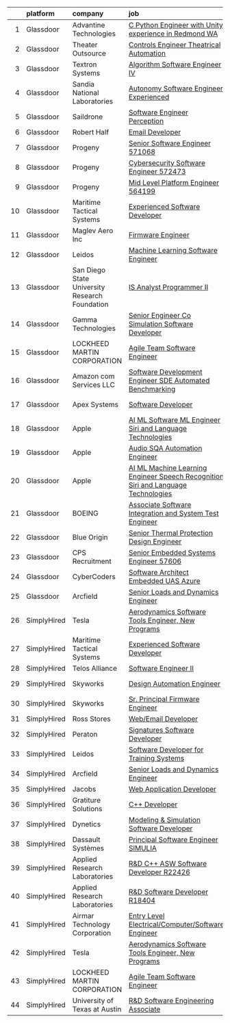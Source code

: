 

|    | platform    | company                                        | job                                                                                                                                                                                                                                                                                                                                                                                                                                                                                                                                                                                                                                                                                                                                                                                                                                                                                                                                                                                                                                                                                                                                                                                                                                                                                                                                                                                                                                                                                        | update_time   | location        |
|---:|:------------|:-----------------------------------------------|:-------------------------------------------------------------------------------------------------------------------------------------------------------------------------------------------------------------------------------------------------------------------------------------------------------------------------------------------------------------------------------------------------------------------------------------------------------------------------------------------------------------------------------------------------------------------------------------------------------------------------------------------------------------------------------------------------------------------------------------------------------------------------------------------------------------------------------------------------------------------------------------------------------------------------------------------------------------------------------------------------------------------------------------------------------------------------------------------------------------------------------------------------------------------------------------------------------------------------------------------------------------------------------------------------------------------------------------------------------------------------------------------------------------------------------------------------------------------------------------------|:--------------|:----------------|
|  1 | Glassdoor   | Advantine Technologies                         | [C     Python Engineer with Unity experience in Redmond  WA](https://www.glassdoor.com/partner/jobListing.htm?pos=121&ao=1136043&s=58&guid=000001837dd4875bb3e7e60fa6d5eca3&src=GD_JOB_AD&t=SR&vt=w&ea=1&cs=1_2ebcda0f&cb=1664263424132&jobListingId=1008157599925&jrtk=3-0-1gdut91s3227e001-1gdut91smjm72800-3b05bea95ecf3b84-)                                                                                                                                                                                                                                                                                                                                                                                                                                                                                                                                                                                                                                                                                                                                                                                                                                                                                                                                                                                                                                                                                                                                                           | 4d            | Redmond, WA     |
|  2 | Glassdoor   | Theater Outsource                              | [Controls Engineer   Theatrical Automation](https://www.glassdoor.com/partner/jobListing.htm?pos=123&ao=1136043&s=58&guid=000001837dd4875bb3e7e60fa6d5eca3&src=GD_JOB_AD&t=SR&vt=w&ea=1&cs=1_f4784ff1&cb=1664263424132&jobListingId=1008149531471&jrtk=3-0-1gdut91s3227e001-1gdut91smjm72800-67f7b1ecdf14d1e3-)                                                                                                                                                                                                                                                                                                                                                                                                                                                                                                                                                                                                                                                                                                                                                                                                                                                                                                                                                                                                                                                                                                                                                                            | 7d            | Syracuse, NY    |
|  3 | Glassdoor   | Textron Systems                                | [Algorithm Software Engineer IV](https://www.glassdoor.com/partner/jobListing.htm?pos=119&ao=1136043&s=58&guid=000001837dd4875bb3e7e60fa6d5eca3&src=GD_JOB_AD&t=SR&vt=w&cs=1_5f2a1936&cb=1664263424132&jobListingId=1008158375340&jrtk=3-0-1gdut91s3227e001-1gdut91smjm72800-2e4fd736068b0de0-)                                                                                                                                                                                                                                                                                                                                                                                                                                                                                                                                                                                                                                                                                                                                                                                                                                                                                                                                                                                                                                                                                                                                                                                            | 3d            | Wilmington, MA  |
|  4 | Glassdoor   | Sandia National Laboratories                   | [Autonomy Software Engineer  Experienced ](https://www.glassdoor.com/partner/jobListing.htm?pos=120&ao=1136043&s=58&guid=000001837dd4875bb3e7e60fa6d5eca3&src=GD_JOB_AD&t=SR&vt=w&cs=1_3ec43537&cb=1664263424132&jobListingId=1008158317621&jrtk=3-0-1gdut91s3227e001-1gdut91smjm72800-547e78c4383871e9-)                                                                                                                                                                                                                                                                                                                                                                                                                                                                                                                                                                                                                                                                                                                                                                                                                                                                                                                                                                                                                                                                                                                                                                                  | 3d            | Albuquerque, NM |
|  5 | Glassdoor   | Saildrone                                      | [Software Engineer   Perception](https://www.glassdoor.com/partner/jobListing.htm?pos=114&ao=1136043&s=58&guid=000001837dd4875bb3e7e60fa6d5eca3&src=GD_JOB_AD&t=SR&vt=w&cs=1_fadb9092&cb=1664263424132&jobListingId=1008156970798&jrtk=3-0-1gdut91s3227e001-1gdut91smjm72800-51594aeaa2ed0247-)                                                                                                                                                                                                                                                                                                                                                                                                                                                                                                                                                                                                                                                                                                                                                                                                                                                                                                                                                                                                                                                                                                                                                                                            | 4d            | Alameda, CA     |
|  6 | Glassdoor   | Robert Half                                    | [Email Developer](https://www.glassdoor.com/partner/jobListing.htm?pos=104&ao=1110586&s=58&guid=000001837dd4875bb3e7e60fa6d5eca3&src=GD_JOB_AD&t=SR&vt=w&ea=1&cs=1_e76ea0f3&cb=1664263424130&jobListingId=1008145675095&cpc=9C2286EA3771AAF6&jrtk=3-0-1gdut91s3227e001-1gdut91smjm72800-1d30b377a342ae9d--6NYlbfkN0CpzDdaQkua3np5pkmj49lKioZwmwxQ-yx5plwbYmV_MzWNBoPgCjn5bOtxNwC6GJ4nMXlh70SbCFcICXIgnZkuA1M2Q3cbZxvyy2idv8eL8hhk9lI80DRwFm1NMXGvI86YHjJOPaVV2F-OE7mVDddpF962aw6WMRMYnU2tZV44lSwwG1i4aejlG58uTTqc2M-oXnf742NMiB3GUDnIahSYNusSTeoUhQny0nCvc4DpruLWrAMgRCp_FRrevGtfq9nuL98PYht3KPgpL_WYA-cGoWLnPovJw9ubreLrKUGo7Vg8w9-Zvgs_utOHM-qgQX_ndFoWVOIUXBpTsO6fDfxbRF7b6wWZcJp5OU5y0goER6K1_LCO4v2zgWyeFXT4VBad33xY994kKgtLLVQWah4laJAIAsxOsZvS5AxCWp0ejs3SMBcFF_yM7AjD9ZZLsxc6-ZnYpHXhrDNanNvnxNjAcrkIX31-g0Z8Zm3uO926gTTGkx4AEGa4zana2T5ZW_gVRf3zWEmfEzlkcOMF4K0FRvUzAxYX0Ryyi4f3IdJoaJ67WC14vcEr)                                                                                                                                                                                                                                                                                                                                                                                                                                                                                                                                                                                 | 10d           | Denver, CO      |
|  7 | Glassdoor   | Progeny                                        | [Senior Software Engineer   571068 ](https://www.glassdoor.com/partner/jobListing.htm?pos=125&ao=1136043&s=58&guid=000001837dd4875bb3e7e60fa6d5eca3&src=GD_JOB_AD&t=SR&vt=w&cs=1_a3fd5b96&cb=1664263424132&jobListingId=1008146023366&jrtk=3-0-1gdut91s3227e001-1gdut91smjm72800-f0fd6c0004d9c04e-)                                                                                                                                                                                                                                                                                                                                                                                                                                                                                                                                                                                                                                                                                                                                                                                                                                                                                                                                                                                                                                                                                                                                                                                        | 10d           | Canonsburg, PA  |
|  8 | Glassdoor   | Progeny                                        | [Cybersecurity Software Engineer  572473 ](https://www.glassdoor.com/partner/jobListing.htm?pos=118&ao=1136043&s=58&guid=000001837dd4875bb3e7e60fa6d5eca3&src=GD_JOB_AD&t=SR&vt=w&cs=1_87c1ef7f&cb=1664263424132&jobListingId=1008152479604&jrtk=3-0-1gdut91s3227e001-1gdut91smjm72800-7fa1238e0bf37ee1-)                                                                                                                                                                                                                                                                                                                                                                                                                                                                                                                                                                                                                                                                                                                                                                                                                                                                                                                                                                                                                                                                                                                                                                                  | 6d            | Manassas, VA    |
|  9 | Glassdoor   | Progeny                                        | [Mid Level Platform Engineer  564199 ](https://www.glassdoor.com/partner/jobListing.htm?pos=116&ao=1136043&s=58&guid=000001837dd4875bb3e7e60fa6d5eca3&src=GD_JOB_AD&t=SR&vt=w&cs=1_0ecf8feb&cb=1664263424132&jobListingId=1008164188574&jrtk=3-0-1gdut91s3227e001-1gdut91smjm72800-0aa02919a1281016-)                                                                                                                                                                                                                                                                                                                                                                                                                                                                                                                                                                                                                                                                                                                                                                                                                                                                                                                                                                                                                                                                                                                                                                                      | 24h           | Manassas, VA    |
| 10 | Glassdoor   | Maritime Tactical Systems                      | [Experienced Software Developer](https://www.glassdoor.com/partner/jobListing.htm?pos=102&ao=1110586&s=58&guid=000001837dd4875bb3e7e60fa6d5eca3&src=GD_JOB_AD&t=SR&vt=w&ea=1&cs=1_20a1c10f&cb=1664263424130&jobListingId=1008149197652&cpc=923E3B470662C757&jrtk=3-0-1gdut91s3227e001-1gdut91smjm72800-81bb24394b5abab6--6NYlbfkN0AtR68e5gWpPxoovZgA7Udo-dcymoK0NpHFMpIgh7LYzw56sJYO5BCaP-bqJbaXFb_-ej51BS-QNSIWQaRzNmG2_RvMR4LiDIjiWnQ0kaTCf_kylRMyRIsBM2wpIDBlBWIhyaDEsQtPzD_cB10uLc6yBP3cPpsqVA5vTZpkP-AhwayiN2eDEH1kNS-S8pAfwLKL_jVEzA2pOX8KYd4NBm7v8oW2VdjSNm8EkBkw-DHrHfqy5xjv-ZYtiXf2pithkP4tGpkcu0JmmNkrbPa7jbk9BeESi6Sq0daPn90pmQz4Hz3peym9YSL14suwg8E-cOmEB8zXVBQtcS8hfZPDx_GFuWikcVkfPdJH7Vw8dRx14yiKYAFlCCv0MLiyoFCY9XvF3_6jSAk-blTCgxd7C2sNmHMWuzrTzI8YvRwdXVpqbFa7ThYUjVbPykXRsp9VqPC27pYSU0IxgA056quGewsCGg7aTJlgh4exeblX6HhnH54i42SECAkUCLpUZiEEzVMTmVlsqwSIRMv3wbgWdUuI)                                                                                                                                                                                                                                                                                                                                                                                                                                                                                                                                                                                                  | 7d            | Melbourne, FL   |
| 11 | Glassdoor   | Maglev Aero Inc                                | [Firmware Engineer](https://www.glassdoor.com/partner/jobListing.htm?pos=113&ao=1136043&s=58&guid=000001837dd4875bb3e7e60fa6d5eca3&src=GD_JOB_AD&t=SR&vt=w&cs=1_a8ef0da1&cb=1664263424132&jobListingId=1008164317202&jrtk=3-0-1gdut91s3227e001-1gdut91smjm72800-7b0872439c1fc02d-)                                                                                                                                                                                                                                                                                                                                                                                                                                                                                                                                                                                                                                                                                                                                                                                                                                                                                                                                                                                                                                                                                                                                                                                                         | 24h           | Boston, MA      |
| 12 | Glassdoor   | Leidos                                         | [Machine Learning Software Engineer](https://www.glassdoor.com/partner/jobListing.htm?pos=106&ao=1110586&s=58&guid=000001837dd4875bb3e7e60fa6d5eca3&src=GD_JOB_AD&t=SR&vt=w&cs=1_80bd9fb1&cb=1664263424130&jobListingId=1008154058643&cpc=01657B10174A43CF&jrtk=3-0-1gdut91s3227e001-1gdut91smjm72800-ae7c0370de18daf7--6NYlbfkN0CZUO70VSdYKA8PR3jfrSh5ljhqJhfDt0PzQCMubt8cRihWbmqO_-Ccw6DGinMZCyK2ZE0rkuApsHeGNKrS9WTgWTVzUq_zBkMtMKRl2EVMdGDdu3O6zficjxrw1LNdb1H9xU-dLv_XXB74BQOK0elhW8zL9Y6v8u2TAJaWLAm3ZwHLgQjDjbIU142ODCeua8k8aLKDjUUCzh_bQHgrf5Eo98tiQ5jYKj1WvokY09U58QgOX4XmPXrN9inquk4sI0_-JvtI5WOrj_B1FwEHEOXkd4HGybzu81h4JC5DKnM4NNwakEWeUHwoCgM8crIye8_bb3nh0Sh9VT5_to0qMbdBvDfcsLO8nS9XRmZltVpbwp5i4Cz6LF6_dfFd60OCkfyiRi1ZXPFjGY_vR_9cwRmgyfwm9KRD1ov-FEJxpxQLVze08fyNN201HtYt5f5Z_GSnHs0F4uyh2Ume4LLRn9jcSDCkq5LEu78sojo-gu7qNyRcu_HlpJ55l44lg17DtxQDyjx5Hp3u4qt6dlnt50ZmhD6qo7bqwK43OHje1EXykG84wRFH1NgqiprSl1KgXiDMxKgSsqdRPglNO-mg_2dRkwpssqiyD4aasF-JOdm4065klfAPa-_UaIc-2VFvJkJlbPYWr_xthCi55Aum0CvF)                                                                                                                                                                                                                                                                                                                                                                                                                                                                   | 5d            | Arlington, VA   |
| 13 | Glassdoor   | San Diego State University Research Foundation | [IS Analyst Programmer II](https://www.glassdoor.com/partner/jobListing.htm?pos=122&ao=1136043&s=58&guid=000001837dd4875bb3e7e60fa6d5eca3&src=GD_JOB_AD&t=SR&vt=w&cs=1_44b46848&cb=1664263424132&jobListingId=1008150424630&jrtk=3-0-1gdut91s3227e001-1gdut91smjm72800-f3dab425f644b186-)                                                                                                                                                                                                                                                                                                                                                                                                                                                                                                                                                                                                                                                                                                                                                                                                                                                                                                                                                                                                                                                                                                                                                                                                  | 6d            | San Diego, CA   |
| 14 | Glassdoor   | Gamma Technologies                             | [Senior Engineer   Co Simulation Software Developer](https://www.glassdoor.com/partner/jobListing.htm?pos=115&ao=1136043&s=58&guid=000001837dd4875bb3e7e60fa6d5eca3&src=GD_JOB_AD&t=SR&vt=w&cs=1_5319f8ac&cb=1664263424132&jobListingId=1008157358274&jrtk=3-0-1gdut91s3227e001-1gdut91smjm72800-5fe5ab05dd114255-)                                                                                                                                                                                                                                                                                                                                                                                                                                                                                                                                                                                                                                                                                                                                                                                                                                                                                                                                                                                                                                                                                                                                                                        | 4d            | Westmont, IL    |
| 15 | Glassdoor   | LOCKHEED MARTIN CORPORATION                    | [Agile Team Software Engineer](https://www.glassdoor.com/partner/jobListing.htm?pos=107&ao=1110586&s=58&guid=000001837dd4875bb3e7e60fa6d5eca3&src=GD_JOB_AD&t=SR&vt=w&cs=1_c90b6d0b&cb=1664263424130&jobListingId=1008157427345&cpc=F4EED0218A761C36&jrtk=3-0-1gdut91s3227e001-1gdut91smjm72800-c601795b34351101--6NYlbfkN0BuMqUtaNIakuoGTB-u7I0EvtcrTK1_bHO6_bsORPCvsL7zkQUfIzpY4doIgp_GoHrdWwRHLC1L1F-NTj7I9bniL9bd7P7cGA1R3ynlaMUiL1G1I1fQGpDJM8PDMow5kSXMVLGknX_E_ksfSda1IQx-WOKLNd1bNNBCCPk3Y7j18I3j0I_ZZvqU_z3Cnrs4ydUevyQugghDO27QLOMlXurg264dEU-c84FVzoljPaFLflwnPaJlvGyheL_UpQOwarpO2hzbL82GkO3QC6QG9ds7YdcnOEQSXAefNxhMrMhcORjDJYUqrLMZtgpzXH3n5g1-iTrww0fLgMhbJtaIi8fWe1RmBxXVFV_yXANY8Lyyowxr3nl3Sc4f5CHVz-Cn3AN5qEQHPRBEksJkDPoIyeGKzGeW5r6KZJM53RJyUyO2zx6mmZYqTy9Fri4nWe_Y7VpChanzVR6GnKMluKYMkAkQgTJeSZDkZVfL8JA2E9UoG9s-aG3Bflo-TxujnTuB1VAoHYocdrNGOEm83ZnfvdHkJRLlojB6w-AzkzsuB5brPkxVqxgDoNvSda35G_gzlUavoNgk4rSmIx_mELilYOOYaefcK3WTI_20RfiUoUd7ZwzXaNB3h8ekeOxqNJ-Fwm8QZsMv5b6iTXmaptu5jFL_)                                                                                                                                                                                                                                                                                                                                                                                                                                                                         | 4d            | Manassas, VA    |
| 16 | Glassdoor   | Amazon com Services LLC                        | [Software Development Engineer  SDE  Automated Benchmarking](https://www.glassdoor.com/partner/jobListing.htm?pos=117&ao=1136043&s=58&guid=000001837dd4875bb3e7e60fa6d5eca3&src=GD_JOB_AD&t=SR&vt=w&cs=1_1de0235f&cb=1664263424132&jobListingId=1008144113447&jrtk=3-0-1gdut91s3227e001-1gdut91smjm72800-93604167f71390ef-)                                                                                                                                                                                                                                                                                                                                                                                                                                                                                                                                                                                                                                                                                                                                                                                                                                                                                                                                                                                                                                                                                                                                                                | 10d           | Seattle, WA     |
| 17 | Glassdoor   | Apex Systems                                   | [Software Developer](https://www.glassdoor.com/partner/jobListing.htm?pos=108&ao=1110586&s=58&guid=000001837dd4875bb3e7e60fa6d5eca3&src=GD_JOB_AD&t=SR&vt=w&ea=1&cs=1_95f750a4&cb=1664263424131&jobListingId=1008143341273&cpc=2CAED5C921A5F994&jrtk=3-0-1gdut91s3227e001-1gdut91smjm72800-28844eac39369d01--6NYlbfkN0DqWjE27Bj7wQp7zwejGyju2OyxUuq4SEucXSyN07WCWejYvQmJsgF2DYF8Y-TYieAFOYR7mwoVX3UFdAgmeb2F2B3opQw2wHm_zyLHmy4TCBnCgpLmuLRoHVj1p-weLc43NmWqS76UxEsRtpvNfmgjelNHp-FkrimqmxUiFI9vrws21Ve9iOwDk_fxkYOtEmLkrK4eLy7j5tiumtWcCfqx1W2wmtTaO1F40JeZ191b3q5wI856GwDsJ6XLNXRefJ1IYbvCsfLpLn1SAp-fqqMZlFg0cEVuwcp-c5l_yxwBQJ77W7WRRbGEBGd7qRHyqi8jmEoCIznkeBDOFlFUGlLVx79grTtXbr1xt9Rd4xooHC8qrazJfgNOb1DISzFgVQ3fW16i7t6BkIwsKk05jaip3lnlBmMp6AZxS9feSA_BaO0F1SME0isUWQQCp9gQWE4EtsXTeThBkLBDzOQKI5Otm5j3s87ul1Xwbvvn-82zFD9CYsIq88WRuf4Va1A7o-CGd63Ugrxqffsubus1rmLW82bb0MaiVdFowVKFZuG7wrfCf0L05V4FDIh0Rbdc0CP5rgCvmwYqCvS8TSBrZ6rpBRZmNukRDGNNgF-Q2ymEkeSg25yT2wAVf6-wRaaD-ybzI-Pm6299Lw%3D%3D)                                                                                                                                                                                                                                                                                                                                                                                                                                                                                  | 11d           | Bethesda, MD    |
| 18 | Glassdoor   | Apple                                          | [AI ML   Software  ML  Engineer  Siri and Language Technologies](https://www.glassdoor.com/partner/jobListing.htm?pos=111&ao=1136043&s=58&guid=000001837dd4875bb3e7e60fa6d5eca3&src=GD_JOB_AD&t=SR&vt=w&cs=1_af218485&cb=1664263424131&jobListingId=1008146904371&jrtk=3-0-1gdut91s3227e001-1gdut91smjm72800-c37c15d6316a917e-)                                                                                                                                                                                                                                                                                                                                                                                                                                                                                                                                                                                                                                                                                                                                                                                                                                                                                                                                                                                                                                                                                                                                                            | 9d            | Cambridge, MA   |
| 19 | Glassdoor   | Apple                                          | [Audio SQA Automation Engineer](https://www.glassdoor.com/partner/jobListing.htm?pos=112&ao=1136043&s=58&guid=000001837dd4875bb3e7e60fa6d5eca3&src=GD_JOB_AD&t=SR&vt=w&cs=1_e4fbc0b4&cb=1664263424131&jobListingId=1008146904400&jrtk=3-0-1gdut91s3227e001-1gdut91smjm72800-2883d3b1dd5e8401-)                                                                                                                                                                                                                                                                                                                                                                                                                                                                                                                                                                                                                                                                                                                                                                                                                                                                                                                                                                                                                                                                                                                                                                                             | 9d            | Cupertino, CA   |
| 20 | Glassdoor   | Apple                                          | [AI ML   Machine Learning Engineer  Speech Recognition   Siri and Language Technologies](https://www.glassdoor.com/partner/jobListing.htm?pos=103&ao=1110586&s=58&guid=000001837dd4875bb3e7e60fa6d5eca3&src=GD_JOB_AD&t=SR&vt=w&cs=1_2dc8ef85&cb=1664263424130&jobListingId=1008159703151&cpc=65CC663E25211861&jrtk=3-0-1gdut91s3227e001-1gdut91smjm72800-4f40d1ffbdbc7e78--6NYlbfkN0BvKrLyj5gPmtZO9T8euul8TCxuuKNOtzRJOomxnwSEodTz2Bc-sPZlm1JPYWoVnTE362bmPN7EoBu0G6p0_HpQ3UJ8bQEXFgF7uRsTvO-YMWnPq15QtaD6YFvZfRuZSg96NiD5iZQ6LtxJi44l8DMKiAHyAf-Bja1e0TjqeLESraRUA9_sng68-pdllZPfMkYVpPv7djLDCBB1csdUpg3EQuFxToC4SDbkxG_fE8MgfVNOkUfTfdIpIdrewdr9qZ2ifvJC_ryBUzGjAamgb2V6jQzY1VwPlYUQ80m1dYEigF5MotHGilrgFaA6rrxjqwJOwuOKlfcaYpDYgFPiNrlzzckGisUVj6hLKzTvZsJP4nyHIvkml5NJ4ViC2TJNShokpQ9pBFSDvSiC1EJ2ykieZ1vAchiXDE91p0pV82jEgQuwQ7yVZEYDlF6oPX4wNSWQKAHncXmYqQqEt7mWsjN0oR3oAj3QTNvfqGlkKQxXWGs_Hr7ZUsUrsFfeTvKZbvJ9vV5uFHrkOiOw9daSVsIrnCunJVAKPDZzH7Qwy0DkgZ7efPLFZ395uIPOUaMv2MGxFKkwFLHNBHc9c13y2nz8cZXylbsnVEBX9o_DTnXLBPIwRLXTn2Mc0qDDmfT-u6A3cLS4KTPQKyfWZuUROb8_SjQKr4bAEEW1eBBVEW_pif9P_0w3muTOhXzAOLMSE3aG1McgGXNb4QPn1u3oYomu7PfD22yliDc1bPVYyV0wYtGRH22eDlzRJM3Djn_HUZJME-E2VvdDRLsJDzTisQRXTXtyO9BsOxPbPy0a5sMZ_a8oyTLaUQQ5AMOP5k0NvvL9NwM2e1j2Wd-o7JtFtBYug3ELp8TEwkjb2i561FhO8QKSdr2SoIsqXDnxxVCJEZOgo8fiasguWWS_5upE2HgiGjgd9zSEwiAAHx27Stg3yVRKl321gWkZTtzAI5T6HvvVD0HWZBSDtfYqi44NBQZ50kLCdzRy-_j3lAOFQQtnXuarjCe9rAGLt4Hw1MUSM2L_EN0ZfiC3WiAWUAQ0Aj3T6eiHBNN4x3c%3D) | 2d            | Cambridge, MA   |
| 21 | Glassdoor   | BOEING                                         | [Associate Software Integration and System Test Engineer](https://www.glassdoor.com/partner/jobListing.htm?pos=105&ao=1110586&s=58&guid=000001837dd4875bb3e7e60fa6d5eca3&src=GD_JOB_AD&t=SR&vt=w&cs=1_064fc46b&cb=1664263424130&jobListingId=1008161421316&cpc=F7A2269C793D5877&jrtk=3-0-1gdut91s3227e001-1gdut91smjm72800-412634340c5a08d9--6NYlbfkN0BddK4H-tsabPiX3BvkwhvbvP4OkLNzlRX6egXJy9Hb11ERhvpR4KXHiogI9i6BJrmFVJT6wnpaJYARfgtuOQg9oRD9r6k8WeLd76Aau1-3gBRVYKhvYQYi2B9LdN9PcnAMGJuBNoNw63N0VtMC74idm_TYxUN89mmj8ZxrlAmSZeRe4Er-4hChWu2CzJ4Dg-nWTB5We3z1i0d3CYiJB3ZaHymY4hQKGoXRwRiXsaQwUu50at7fAVnr0jl93PdmLj5EkMrg03voyxD-F2IJoxaEo6smESHULg2B1vTYuy75YO-nJVOsyEjSpw4KRJJ7jm8nTCUc0Wd0KlUbhUr2CfKN-nOIbdjaq_IBLSzn2JrQAxt7hKnSJO7aj90JsbmVVmV6W8VJJ4gGJ267myJOPpeATmpMXD5lXAIB7PJibl6mUNFDSHewPAk-I6ZZqhy44biwU-lYqAFqDg%3D%3D)                                                                                                                                                                                                                                                                                                                                                                                                                                                                                                                                                                                                                                                  | 1d            | Kent, WA        |
| 22 | Glassdoor   | Blue Origin                                    | [Senior Thermal Protection Design Engineer](https://www.glassdoor.com/partner/jobListing.htm?pos=124&ao=1136043&s=58&guid=000001837dd4875bb3e7e60fa6d5eca3&src=GD_JOB_AD&t=SR&vt=w&cs=1_56f3fafe&cb=1664263424132&jobListingId=1008158936314&jrtk=3-0-1gdut91s3227e001-1gdut91smjm72800-db01abde1a5ac49e-)                                                                                                                                                                                                                                                                                                                                                                                                                                                                                                                                                                                                                                                                                                                                                                                                                                                                                                                                                                                                                                                                                                                                                                                 | 3d            | Seattle, WA     |
| 23 | Glassdoor   | CPS Recruitment                                | [Senior Embedded Systems Engineer   57606](https://www.glassdoor.com/partner/jobListing.htm?pos=109&ao=1110586&s=58&guid=000001837dd4875bb3e7e60fa6d5eca3&src=GD_JOB_AD&t=SR&vt=w&ea=1&cs=1_ff0f5ed7&cb=1664263424131&jobListingId=1008149801340&cpc=47CFDC01B3F81FAC&jrtk=3-0-1gdut91s3227e001-1gdut91smjm72800-25d289ac05a5d6dc--6NYlbfkN0DgoHcTH3ZibdXDbE1VvvRa3XowIWs6m5qI-FjqauRle3m8kONFkUSrxT8FSUKqy7Wz-Yvsv1ZwG-CRYWe2HD_Zj7HHQ35gSPtmpbvQZ2wvcmhZMYWoyoBbKqHtn7iGJQ2P4WjRqktvfyQ4_R1_sunaqWeABn2kQYifpHUGlHloiq4rKjmJvvqDf0uWthjBnmm4SK-yqKm_EoAFqI7h_93SAit8zTkSKZL8TKp06c7p0udpnwL6KoxDURdOzd15SqdwGG8EBiTwabsEOB5icvv8nn-erddLnf3AnluwE9VbIXNxfeL8GRmhWrmBU9IQNmSWp7qZzyj7bWDrf-zBYtn5_5RWi6m_oIRrFOIHCGNDFu8gpMZaFi5hpQ_bhoGXCkRFKMyKKqZ-4oapCudFaT2PSU73ZBFZ65HneRjnimZ7T-6mLbFkQuh9CpRziLu0p4kt11IBwRdLHzjkuTRVYDpj29acMPeYQww%3D)                                                                                                                                                                                                                                                                                                                                                                                                                                                                                                                                                                                                                                          | 7d            | Amherst, NY     |
| 24 | Glassdoor   | CyberCoders                                    | [Software Architect  Embedded UAS  Azure ](https://www.glassdoor.com/partner/jobListing.htm?pos=110&ao=1110586&s=58&guid=000001837dd4875bb3e7e60fa6d5eca3&src=GD_JOB_AD&t=SR&vt=w&ea=1&cs=1_0bca8299&cb=1664263424131&jobListingId=1008158078107&cpc=8795CF9063CD573D&jrtk=3-0-1gdut91s3227e001-1gdut91smjm72800-667640f83b26a81f--6NYlbfkN0CpFJQzrgRR8WqXWK1qKKEqALWJw739KlKqr2H-MSI4eoBlI4EFrmor2FYZMP3muM1Zj5alCTrgiJLv5_pESDt6R_MeNX8pOh0tWlTnq_2DN_dNmMOAfzMzZbkTt0IotlRWyCmoSxTUS6VB_j6An_8HSjhBKZif54QdB5qkMOd-49podDnSPP8FW1VD0XyuRNBomagCdQj95cmDSTA7_cozIxtTvlEfSn3y2huIy5Q_mFWMaPpGlVk0ncY-yDE8V6RLVq0Kcz575XmxUxpGtzzulLCSGBftTutyNaMtxy_tJiV1Z4bspLz3bWc_HOWbzZnnYofLIcSmEZLQ80dZVsKUuITz3hqZQDJMiZpou5rYOyUwg8B7fQj1zM5V_FHDwGyLUGH-h-DjRE-4RKbR_XDJ64W1pjLlGBFlKa9VinVznJ2ae7ZNMbpzrf3gYwsOQ2TB7tiNxnny4OFRTocFrr-4tp6Tka7wjZJ9kuUVcd8zoaLpPGLLuzoqaE-Ieja2i3BBmLD8rX5G4pB0DFz2i6jzBlQJXJVEswtfndPoZHxU1smyV1FFW9_Qk3nmwB-dYVQRWeAXzt0mCJH3A-7o2dPhMrRyaXWnN81JF3qyl6rfkz3DtNtpLoQR-aFcs28v5lHDYWAE6ADdAYnrG6RbtUA_y0dfeUrhO_pCHgB3MCqsIrl4b_sYf7E6U-54-b_owJOAz9i5EJ1ng2cIogGsa9fTqrQN7gwW9eYoKXta1EK_pmEFLpIJa331kAh0mexXD_qkKYMPcd36Y-_x1obH3B70NAvp2OZv5AyB7u9_tFzR9xVujE3eGg9OE65jxS-Naic_pcbNR1_4HICM5FIM0E82HpjdSuTSc39LMMZ2rXyFwQ5nfbcAYUkaOaPpNzxFs3xi3wjEwRROkQo8o9txO6gQSI4TFmS6QcAV69XffPcg6GFkAfsa3zZWEpzpjC5p_QYk07OuDEFiAEvxz8kihQQJxj6KnKPUhw4FhBx7qaNw-_80n3W_qGvrSiD4KeyyCtA%3D)                                                                          | 3d            | Anaheim, CA     |
| 25 | Glassdoor   | Arcfield                                       | [Senior Loads and Dynamics Engineer](https://www.glassdoor.com/partner/jobListing.htm?pos=101&ao=1110586&s=58&guid=000001837dd4875bb3e7e60fa6d5eca3&src=GD_JOB_AD&t=SR&vt=w&ea=1&cs=1_49899423&cb=1664263424130&jobListingId=1008156728757&cpc=E78116BA4A3DFBDF&jrtk=3-0-1gdut91s3227e001-1gdut91smjm72800-1877bede92c808a3--6NYlbfkN0Aiur-s0w1ecieYSDQAiv-uLYLftpJidGWuKR3kSJYF_ksnj4VBwti5kCzrU5P_S6oeiaeDO5KLkdHiwR6E9byr8ZzH7OWR5C3O74ZvvbTZIqKbRXFn4W_dMi9Rxm0zyCJA07uJpuiz-RWq98MNVpK7ioNnLdszkOsOybj0PFtZnNStw-A7-huc9mLk-R1yZ2Nh5ikRVBoxaGRDiaBdJQPXJcwJAVx2ol9bX7T_I2X9wJ4awI1Hx7v311cCHjNE2RtzTEkbtswS9gEboggNkhjeNkLtfMtyuTHyUvyuvD1UJb4iYoD3w0xjlpmmEvkEbdzpB6_KUBOC3Zv6LXaJAC5DRvKMGk-xjsyyeiWnuo6xZPa6TPuxhbGVvu7OQtE3apGV3Rz_iwxrcqbEagjiddM499LmzXGZX3YcoK_NiIx6NVKud8EdL0QqgO9KGWsqluTKabktAhQm23N3IOueuP-1yGXJqJZJR8OBgfTGw-ofmNpVMHP-9gVZFOpLVYG-qoOsPRGYc4U6aVd3nUUPD9PROus2nmq78mw%3D)                                                                                                                                                                                                                                                                                                                                                                                                                                                                                                                                                                                | 4d            | United States   |
| 26 | SimplyHired | Tesla                                          | [Aerodynamics Software Tools Engineer, New Programs](https://www.simplyhired.com/job/zO8gcthxFQqgNmwD9bdYUrhRy13Ovr3XTHhU0ibGJoZo7L7tcfLxOw?q=acoustic+developer)                                                                                                                                                                                                                                                                                                                                                                                                                                                                                                                                                                                                                                                                                                                                                                                                                                                                                                                                                                                                                                                                                                                                                                                                                                                                                                                          | Recently      | Hawthorne, CA   |
| 27 | SimplyHired | Maritime Tactical Systems                      | [Experienced Software Developer](https://www.simplyhired.com/job/SFCNgTCASRLyKqrC1ACVdKR7NKY2JFDNa9GteUJWZNaA6WLDTGtMyQ?q=acoustic+developer)                                                                                                                                                                                                                                                                                                                                                                                                                                                                                                                                                                                                                                                                                                                                                                                                                                                                                                                                                                                                                                                                                                                                                                                                                                                                                                                                              | 7d            | Melbourne, FL   |
| 28 | SimplyHired | Telos Alliance                                 | [Software Engineer II](https://www.simplyhired.com/job/kZV61agVwkyatDwMDME2qzHjMH0qxJ0TKghEY8Q5euA1eovU2CLQnQ?q=acoustic+developer)                                                                                                                                                                                                                                                                                                                                                                                                                                                                                                                                                                                                                                                                                                                                                                                                                                                                                                                                                                                                                                                                                                                                                                                                                                                                                                                                                        | Recently      | United States   |
| 29 | SimplyHired | Skyworks                                       | [Design Automation Engineer](https://www.simplyhired.com/job/GMzk5upUbz1qF-SBrkSsFLsiN5caOM8v4mIg5O0FWal4rG395wgOhA?q=acoustic+developer)                                                                                                                                                                                                                                                                                                                                                                                                                                                                                                                                                                                                                                                                                                                                                                                                                                                                                                                                                                                                                                                                                                                                                                                                                                                                                                                                                  | Recently      | Beaverton, OR   |
| 30 | SimplyHired | Skyworks                                       | [Sr. Principal Firmware Engineer](https://www.simplyhired.com/job/yuEUvYe0pl4Po-wAwnXRdK_l9ULtLEgCAnIciQtolHAur5kp79b7-w?q=acoustic+developer)                                                                                                                                                                                                                                                                                                                                                                                                                                                                                                                                                                                                                                                                                                                                                                                                                                                                                                                                                                                                                                                                                                                                                                                                                                                                                                                                             | Recently      | Beaverton, OR   |
| 31 | SimplyHired | Ross Stores                                    | [Web/Email Developer](https://www.simplyhired.com/job/iapHcCXyBAwSCQxFgqTzcH6pCeCWlT5U6RhkIjo60dultz2bPETatw?q=acoustic+developer)                                                                                                                                                                                                                                                                                                                                                                                                                                                                                                                                                                                                                                                                                                                                                                                                                                                                                                                                                                                                                                                                                                                                                                                                                                                                                                                                                         | Recently      | Dublin, CA      |
| 32 | SimplyHired | Peraton                                        | [Signatures Software Developer](https://www.simplyhired.com/job/VhxXHzc1HuSwgvJxF9sKZQ2uXq6BwCFPmRIcEGeH9slcr0dBpgm7Wg?q=acoustic+developer)                                                                                                                                                                                                                                                                                                                                                                                                                                                                                                                                                                                                                                                                                                                                                                                                                                                                                                                                                                                                                                                                                                                                                                                                                                                                                                                                               | Recently      | Bethesda, MD    |
| 33 | SimplyHired | Leidos                                         | [Software Developer for Training Systems](https://www.simplyhired.com/job/bkZMqLcMEW3WoKMF4vv5LTlDXVzHoXRsF35WIS_tZNhHme0iBV-Cow?q=acoustic+developer)                                                                                                                                                                                                                                                                                                                                                                                                                                                                                                                                                                                                                                                                                                                                                                                                                                                                                                                                                                                                                                                                                                                                                                                                                                                                                                                                     | Recently      | Bethesda, MD    |
| 34 | SimplyHired | Arcfield                                       | [Senior Loads and Dynamics Engineer](https://www.simplyhired.com/job/ewmZjjE-VCt0grOFR0kFzm53GYDycXWhuhcTpAoa1ZYuSER0-kXQRg?q=acoustic+developer)                                                                                                                                                                                                                                                                                                                                                                                                                                                                                                                                                                                                                                                                                                                                                                                                                                                                                                                                                                                                                                                                                                                                                                                                                                                                                                                                          | 4d            | Brookpark, OH   |
| 35 | SimplyHired | Jacobs                                         | [Web Application Developer](https://www.simplyhired.com/job/CogpaxpIHmnbEoMvxXBADTVV-FKQs1Y-3EjycZxs-EGgCNBktFMYZw?q=acoustic+developer)                                                                                                                                                                                                                                                                                                                                                                                                                                                                                                                                                                                                                                                                                                                                                                                                                                                                                                                                                                                                                                                                                                                                                                                                                                                                                                                                                   | Recently      | Dearborn, MI    |
| 36 | SimplyHired | Gratiture Solutions                            | [C++ Developer](https://www.simplyhired.com/job/gLdS7TlxgJv6w6Jqu9bmi4KwhN9IwqX-SrFOKvDJP8TR1KwI8gsJyw?q=acoustic+developer)                                                                                                                                                                                                                                                                                                                                                                                                                                                                                                                                                                                                                                                                                                                                                                                                                                                                                                                                                                                                                                                                                                                                                                                                                                                                                                                                                               | Recently      | Remote          |
| 37 | SimplyHired | Dynetics                                       | [Modeling & Simulation Software Developer](https://www.simplyhired.com/job/jB9qNqjHCPSUt7TWPlOOQNFzSw9WO0p79NS63EVf_jwk1JX7BW6kbg?q=acoustic+developer)                                                                                                                                                                                                                                                                                                                                                                                                                                                                                                                                                                                                                                                                                                                                                                                                                                                                                                                                                                                                                                                                                                                                                                                                                                                                                                                                    | Recently      | Huntsville, AL  |
| 38 | SimplyHired | Dassault Systèmes                              | [Principal Software Engineer SIMULIA](https://www.simplyhired.com/job/EoyCNNBK4UDsF5Gx7YzyR7Q6olXn4fnrw8HCQt0MME2YG7Gjcx7NiA?q=acoustic+developer)                                                                                                                                                                                                                                                                                                                                                                                                                                                                                                                                                                                                                                                                                                                                                                                                                                                                                                                                                                                                                                                                                                                                                                                                                                                                                                                                         | Recently      | Waltham, MA     |
| 39 | SimplyHired | Applied Research Laboratories                  | [R&D C++ ASW Software Developer R22426](https://www.simplyhired.com/job/8XP0R6LMD2rgtoekPlVM5lv487R8RZr8mtW6j4w07LPhzUDNXm6zhQ?q=acoustic+developer)                                                                                                                                                                                                                                                                                                                                                                                                                                                                                                                                                                                                                                                                                                                                                                                                                                                                                                                                                                                                                                                                                                                                                                                                                                                                                                                                       | Recently      | Austin, TX      |
| 40 | SimplyHired | Applied Research Laboratories                  | [R&D Software Developer R18404](https://www.simplyhired.com/job/iYsUoC4YVp2iNY6b_JtpfN9L4H2iAgnSxyEYjA8MjR38__eDQ3Tw0g?q=acoustic+developer)                                                                                                                                                                                                                                                                                                                                                                                                                                                                                                                                                                                                                                                                                                                                                                                                                                                                                                                                                                                                                                                                                                                                                                                                                                                                                                                                               | Recently      | Austin, TX      |
| 41 | SimplyHired | Airmar Technology Corporation                  | [Entry Level Electrical/Computer/Software Engineer](https://www.simplyhired.com/job/z2fxVZM99vLfSzIS4Eq3YOhVwknu4HEQL9KGZzmxXvMPxeQugLC3TQ?q=acoustic+developer)                                                                                                                                                                                                                                                                                                                                                                                                                                                                                                                                                                                                                                                                                                                                                                                                                                                                                                                                                                                                                                                                                                                                                                                                                                                                                                                           | Recently      | Milford, NH     |
| 42 | SimplyHired | Tesla                                          | [Aerodynamics Software Tools Engineer, New Programs](https://www.simplyhired.com/job/zO8gcthxFQqgNmwD9bdYUrhRy13Ovr3XTHhU0ibGJoZo7L7tcfLxOw?q=acoustic+developer)                                                                                                                                                                                                                                                                                                                                                                                                                                                                                                                                                                                                                                                                                                                                                                                                                                                                                                                                                                                                                                                                                                                                                                                                                                                                                                                          | Recently      | Hawthorne, CA   |
| 43 | SimplyHired | LOCKHEED MARTIN CORPORATION                    | [Agile Team Software Engineer](https://www.simplyhired.com/job/Bb51HkQy-2su1GpzhGynACvjPLYE6Wvg9mIpxfLIaj4sC19YaDYgLg?q=acoustic+developer)                                                                                                                                                                                                                                                                                                                                                                                                                                                                                                                                                                                                                                                                                                                                                                                                                                                                                                                                                                                                                                                                                                                                                                                                                                                                                                                                                | 4d            | Manassas, VA    |
| 44 | SimplyHired | University of Texas at Austin                  | [R&D Software Engineering Associate](https://www.simplyhired.com/job/EBH9qDH0Ax58EtcS7HneCCVW4gYqLVAq9TnsfzRruRjBypKUE6-j8w?q=acoustic+developer)                                                                                                                                                                                                                                                                                                                                                                                                                                                                                                                                                                                                                                                                                                                                                                                                                                                                                                                                                                                                                                                                                                                                                                                                                                                                                                                                          | Recently      | Austin, TX      |